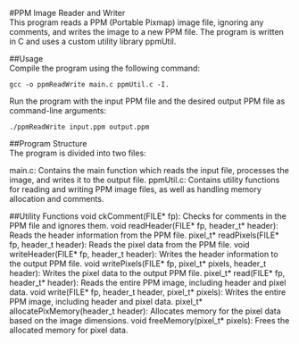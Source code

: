 #PPM Image Reader and Writer  
This program reads a PPM (Portable Pixmap) image file, ignoring any comments, and writes the image to a new PPM file. The program is written in C and uses a custom utility library ppmUtil.

##Usage  
Compile the program using the following command:
```
gcc -o ppmReadWrite main.c ppmUtil.c -I.
```
Run the program with the input PPM file and the desired output PPM file as command-line arguments:
```
./ppmReadWrite input.ppm output.ppm
```

##Program Structure  
The program is divided into two files:

main.c: Contains the main function which reads the input file, processes the image, and writes it to the output file.
ppmUtil.c: Contains utility functions for reading and writing PPM image files, as well as handling memory allocation and comments.

##Utility Functions
void ckComment(FILE* fp): Checks for comments in the PPM file and ignores them.
void readHeader(FILE* fp, header_t* header): Reads the header information from the PPM file.
pixel_t* readPixels(FILE* fp, header_t header): Reads the pixel data from the PPM file.
void writeHeader(FILE* fp, header_t header): Writes the header information to the output PPM file.
void writePixels(FILE* fp, pixel_t* pixels, header_t header): Writes the pixel data to the output PPM file.
pixel_t* read(FILE* fp, header_t* header): Reads the entire PPM image, including header and pixel data.
void write(FILE* fp, header_t header, pixel_t* pixels): Writes the entire PPM image, including header and pixel data.
pixel_t* allocatePixMemory(header_t header): Allocates memory for the pixel data based on the image dimensions.
void freeMemory(pixel_t* pixels): Frees the allocated memory for pixel data.
